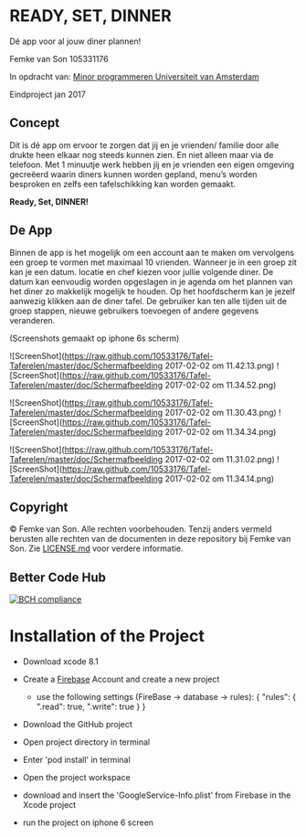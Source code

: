 # READY, SET, DINNER
Dé app voor al jouw diner plannen! 

Femke van Son 
105331176 

In opdracht van: [Minor programmeren Universiteit van Amsterdam](http://www.mprog.nl)

Eindproject jan 2017 

## Concept 

Dit is dé app om ervoor te zorgen dat jij en je vrienden/ familie door alle drukte heen elkaar nog steeds kunnen zien. 
En niet alleen maar via de telefoon. Met 1 minuutje werk hebben jij en je vrienden een eigen omgeving gecreëerd waarin diners kunnen worden gepland, menu’s worden besproken en zelfs een tafelschikking kan worden gemaakt.

**Ready, Set, DINNER!** 

## De App 

Binnen de app is het mogelijk om een account aan te maken om vervolgens een groep te vormen met maximaal 10 vrienden. Wanneer je in een groep zit kan je een datum. locatie en chef kiezen voor jullie volgende diner. De datum kan eenvoudig worden opgeslagen in je agenda om het plannen van het diner zo makkelijk mogelijk te houden. Op het hoofdscherm kan je jezelf aanwezig klikken aan de diner tafel. De gebruiker kan ten alle tijden uit de groep stappen, nieuwe gebruikers toevoegen of andere gegevens veranderen. 

(Screenshots gemaakt op iphone 6s scherm) 

![ScreenShot](https://raw.github.com/10533176/Tafel-Taferelen/master/doc/Schermafbeelding 2017-02-02 om 11.42.13.png)    ![ScreenShot](https://raw.github.com/10533176/Tafel-Taferelen/master/doc/Schermafbeelding 2017-02-02 om 11.34.52.png)


![ScreenShot](https://raw.github.com/10533176/Tafel-Taferelen/master/doc/Schermafbeelding 2017-02-02 om 11.30.43.png)    ![ScreenShot](https://raw.github.com/10533176/Tafel-Taferelen/master/doc/Schermafbeelding 2017-02-02 om 11.34.34.png)


![ScreenShot](https://raw.github.com/10533176/Tafel-Taferelen/master/doc/Schermafbeelding 2017-02-02 om 11.31.02.png)    ![ScreenShot](https://raw.github.com/10533176/Tafel-Taferelen/master/doc/Schermafbeelding 2017-02-02 om 11.34.14.png)

## Copyright
© Femke van Son. Alle rechten voorbehouden. Tenzij anders vermeld berusten alle rechten van de documenten in deze repository bij Femke van Son. Zie [LICENSE.md](https://github.com/10533176/TafelTaferelen/blob/master/LICENSE.md) voor verdere informatie.

## Better Code Hub 

[![BCH compliance](https://bettercodehub.com/edge/badge/10533176/TafelTaferelen)](https://bettercodehub.com)

# Installation of the Project

- Download xcode 8.1
- Create a [Firebase](https://firebase.google.com) Account and create a new project 
  * use the following settings (FireBase -> database -> rules): 
      {
      "rules": {
        ".read": true,
        ".write": true
      }
    }
    
- Download the GitHub project 
- Open project directory in terminal 
- Enter 'pod install' in terminal 
- Open the project workspace 
- download and insert the 'GoogleService-Info.plist' from Firebase in the Xcode project
- run the project on iphone 6 screen




